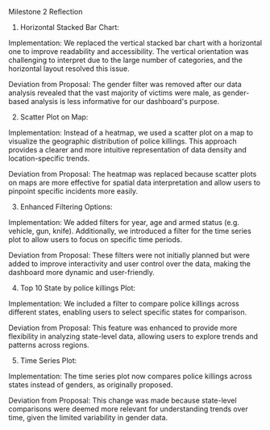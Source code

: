 Milestone 2 Reflection

1. Horizontal Stacked Bar Chart:

Implementation: We replaced the vertical stacked bar chart with a horizontal one to improve readability and accessibility. The vertical orientation was challenging to interpret due to the large number of categories, and the horizontal layout resolved this issue.

Deviation from Proposal: The gender filter was removed after our data analysis revealed that the vast majority of victims were male, as gender-based analysis is less informative for our dashboard's purpose.  

2. Scatter Plot on Map:

Implementation: Instead of a heatmap, we used a scatter plot on a map to visualize the geographic distribution of police killings. This approach provides a clearer and more intuitive representation of data density and location-specific trends.

Deviation from Proposal: The heatmap was replaced because scatter plots on maps are more effective for spatial data interpretation and allow users to pinpoint specific incidents more easily.  

3. Enhanced Filtering Options:

Implementation: We added filters for year, age and armed status (e.g. vehicle, gun, knife). Additionally, we introduced a filter for the time series plot to allow users to focus on specific time periods.  

Deviation from Proposal: These filters were not initially planned but were added to improve interactivity and user control over the data, making the dashboard more dynamic and user-friendly.  

4. Top 10 State by police killings Plot:

Implementation: We included a filter to compare police killings across different states, enabling users to select specific states for comparison.  

Deviation from Proposal: This feature was enhanced to provide more flexibility in analyzing state-level data, allowing users to explore trends and patterns across regions.  

5. Time Series Plot:  

Implementation: The time series plot now compares police killings across states instead of genders, as originally proposed.  

Deviation from Proposal: This change was made because state-level comparisons were deemed more relevant for understanding trends over time, given the limited variability in gender data.
